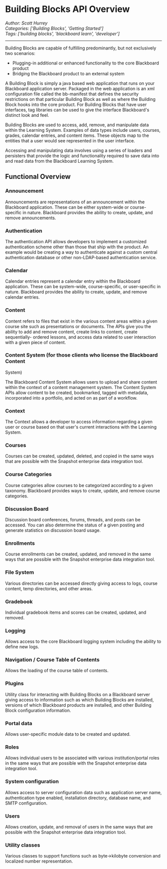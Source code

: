 # Building Blocks API Overview
*Author: Scott Hurrey*  
*Categories: ['Building Blocks', 'Getting Started']*  
*Tags: ['building blocks', 'blackboard learn', 'developer']*  
<hr />
Building Blocks are capable of fulfilling predominantly, but not exclusively
two scenarios:

  * Plugging-in additional or enhanced functionality to the core Blackboard product
  * Bridging the Blackboard product to an external system

A Building Block is simply a java based web application that runs on your
Blackboard application server. Packaged in the web application is an xml
configuration file called the bb-manifest that defines the security
restrictions on that particular Building Block as well as where the Building
Block hooks into the core product. For Building Blocks that have user
interfaces, tag libraries can be used to give the interface Blackboard's
distinct look and feel.

Building Blocks are used to access, add, remove, and manipulate data within
the Learning System. Examples of data types include users, courses, grades,
calendar entries, and content items. These objects map to the entities that a
user would see represented in the user interface.

Accessing and manipulating data involves using a series of loaders and
persisters that provide the logic and functionality required to save data into
and read data from the Blackboard Learning System.

## Functional Overview

### Announcement

Announcements are representations of an announcement within the Blackboard
application. These can be either system-wide or course-specific in nature.
Blackboard provides the ability to create, update, and remove announcements.

### Authentication

The authentication API allows developers to implement a customized
authentication scheme other than those that ship with the product. An example
would be creating a way to authenticate against a custom central
authentication database or other non-LDAP-based authentication service.

### Calendar

Calendar entries represent a calendar entry within the Blackboard application.
These can be system-wide, course-specific, or user-specific in nature.
Blackboard provides the ability to create, update, and remove calendar
entries.

### Content

Content refers to files that exist in the various content areas within a given
course site such as presentations or documents. The APIs give you the ability
to add and remove content, create links to content, create sequentially-
ordered lessons, and access data related to user interaction with a given
piece of content.

### Content System (for those clients who license the Blackboard Content
System)

The Blackboard Content System allows users to upload and share content within
the context of a content management system. The Content System APIs allow
content to be created, bookmarked, tagged with metadata, incorporated into a
portfolio, and acted on as part of a workflow.

### Context

The Context allows a developer to access information regarding a given user or
course based on that user's current interactions with the Learning System.

### Courses

Courses can be created, updated, deleted, and copied in the same ways that are
possible with the Snapshot enterprise data integration tool.

### Course Categories

Course categories allow courses to be categorized according to a given
taxonomy. Blackboard provides ways to create, update, and remove course
categories.

### Discussion Board

Discussion board conferences, forums, threads, and posts can be accessed. You
can also determine the status of a given posting and generate statistics on
discussion board usage.

### Enrollments

Course enrollments can be created, updated, and removed in the same ways that
are possible with the Snapshot enterprise data integration tool.

### File System

Various directories can be accessed directly giving access to logs, course
content, temp directories, and other areas.

### Gradebook

Individual gradebook items and scores can be created, updated, and removed.

### Logging

Allows access to the core Blackboard logging system including the ability to
define new logs.

### Navigation / Course Table of Contents

Allows the loading of the course table of contents.

### Plugins

Utility class for interacting with Building Blocks on a Blackboard server
giving access to information such as which Building Blocks are installed,
versions of which Blackboard products are installed, and other Building Block
configuration information.

### Portal data

Allows user-specific module data to be created and updated.

### Roles

Allows individual users to be associated with various institution/portal roles
in the same ways that are possible with the Snapshot enterprise data
integration tool.

### System configuration

Allows access to server configuration data such as application server name,
authentication type enabled, installation directory, database name, and SMTP
configuration.

### Users

Allows creation, update, and removal of users in the same ways that are
possible with the Snapshot enterprise data integration tool.

### Utility classes

Various classes to support functions such as byte->kilobyte conversion and
localized number representation.

